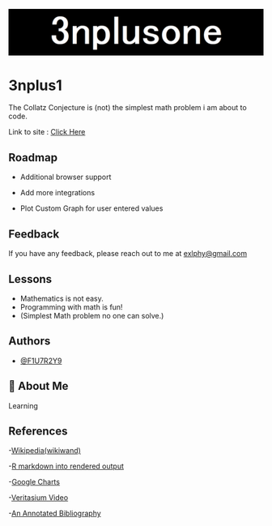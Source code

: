   
![Logo](./Images/logo.png)

    
# 3nplus1
The Collatz Conjecture is (not) the simplest math problem i am about to code.

Link to site : [Click Here](https://f1u7r2y9.github.io/3nplus1/) 

## Roadmap

- Additional browser support

- Add more integrations

- Plot Custom Graph for user entered values
  
## Feedback

If you have any feedback, please reach out to me at exlphy@gmail.com

## Lessons

- Mathematics is not easy.
- Programming with math is fun!
- (Simplest Math problem no one can solve.)

## Authors

- [@F1U7R2Y9](https://github.com/F1U7R2Y9/)

## 🚀 About Me
Learning

## References

-[Wikipedia(wikiwand)](https://www.wikiwand.com/en/Collatz_conjecture)

-[R markdown into rendered output](https://www.earthdatascience.org/courses/earth-analytics/document-your-science/knit-rmarkdown-document-to-pdf/)

-[Google Charts](https://developers.google.com/chart/interactive/docs/gallery/linechart)

-[Veritasium Video](https://www.youtube.com/watch?v=094y1Z2wpJg)

-[An Annotated Bibliography](https://arxiv.org/pdf/math/0309224.pdf)
